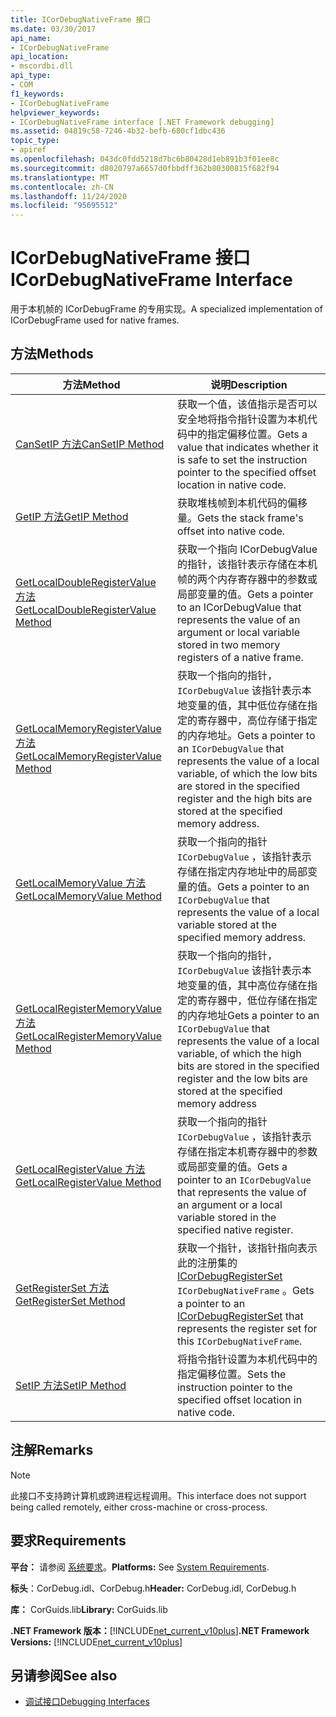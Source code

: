 ```yaml
---
title: ICorDebugNativeFrame 接口
ms.date: 03/30/2017
api_name:
- ICorDebugNativeFrame
api_location:
- mscordbi.dll
api_type:
- COM
f1_keywords:
- ICorDebugNativeFrame
helpviewer_keywords:
- ICorDebugNativeFrame interface [.NET Framework debugging]
ms.assetid: 04819c58-7246-4b32-befb-680cf1dbc436
topic_type:
- apiref
ms.openlocfilehash: 043dc0fdd5218d7bc6b80428d1eb891b3f01ee8c
ms.sourcegitcommit: d8020797a6657d0fbbdff362b80300815f682f94
ms.translationtype: MT
ms.contentlocale: zh-CN
ms.lasthandoff: 11/24/2020
ms.locfileid: "95695512"
---
```

# <a name="icordebugnativeframe-interface"></a><span data-ttu-id="56fb7-102">ICorDebugNativeFrame 接口</span><span class="sxs-lookup"><span data-stu-id="56fb7-102">ICorDebugNativeFrame Interface</span></span>

<span data-ttu-id="56fb7-103">用于本机帧的 ICorDebugFrame 的专用实现。</span><span class="sxs-lookup"><span data-stu-id="56fb7-103">A specialized implementation of ICorDebugFrame used for native frames.</span></span>  
  
## <a name="methods"></a><span data-ttu-id="56fb7-104">方法</span><span class="sxs-lookup"><span data-stu-id="56fb7-104">Methods</span></span>  
  
|<span data-ttu-id="56fb7-105">方法</span><span class="sxs-lookup"><span data-stu-id="56fb7-105">Method</span></span>|<span data-ttu-id="56fb7-106">说明</span><span class="sxs-lookup"><span data-stu-id="56fb7-106">Description</span></span>|  
|------------|-----------------|  
|[<span data-ttu-id="56fb7-107">CanSetIP 方法</span><span class="sxs-lookup"><span data-stu-id="56fb7-107">CanSetIP Method</span></span>](icordebugnativeframe-cansetip-method.md)|<span data-ttu-id="56fb7-108">获取一个值，该值指示是否可以安全地将指令指针设置为本机代码中的指定偏移位置。</span><span class="sxs-lookup"><span data-stu-id="56fb7-108">Gets a value that indicates whether it is safe to set the instruction pointer to the specified offset location in native code.</span></span>|  
|[<span data-ttu-id="56fb7-109">GetIP 方法</span><span class="sxs-lookup"><span data-stu-id="56fb7-109">GetIP Method</span></span>](icordebugnativeframe-getip-method.md)|<span data-ttu-id="56fb7-110">获取堆栈帧到本机代码的偏移量。</span><span class="sxs-lookup"><span data-stu-id="56fb7-110">Gets the stack frame's offset into native code.</span></span>|  
|[<span data-ttu-id="56fb7-111">GetLocalDoubleRegisterValue 方法</span><span class="sxs-lookup"><span data-stu-id="56fb7-111">GetLocalDoubleRegisterValue Method</span></span>](icordebugnativeframe-getlocaldoubleregistervalue-method.md)|<span data-ttu-id="56fb7-112">获取一个指向 ICorDebugValue 的指针，该指针表示存储在本机帧的两个内存寄存器中的参数或局部变量的值。</span><span class="sxs-lookup"><span data-stu-id="56fb7-112">Gets a pointer to an ICorDebugValue that represents the value of an argument or local variable stored in two memory registers of a native frame.</span></span>|  
|[<span data-ttu-id="56fb7-113">GetLocalMemoryRegisterValue 方法</span><span class="sxs-lookup"><span data-stu-id="56fb7-113">GetLocalMemoryRegisterValue Method</span></span>](icordebugnativeframe-getlocalmemoryregistervalue-method.md)|<span data-ttu-id="56fb7-114">获取一个指向的指针， `ICorDebugValue` 该指针表示本地变量的值，其中低位存储在指定的寄存器中，高位存储于指定的内存地址。</span><span class="sxs-lookup"><span data-stu-id="56fb7-114">Gets a pointer to an `ICorDebugValue` that represents the value of a local variable, of which the low bits are stored in the specified register and the high bits are stored at the specified memory address.</span></span>|  
|[<span data-ttu-id="56fb7-115">GetLocalMemoryValue 方法</span><span class="sxs-lookup"><span data-stu-id="56fb7-115">GetLocalMemoryValue Method</span></span>](icordebugnativeframe-getlocalmemoryvalue-method.md)|<span data-ttu-id="56fb7-116">获取一个指向的指针 `ICorDebugValue` ，该指针表示存储在指定内存地址中的局部变量的值。</span><span class="sxs-lookup"><span data-stu-id="56fb7-116">Gets a pointer to an `ICorDebugValue` that represents the value of a local variable stored at the specified memory address.</span></span>|  
|[<span data-ttu-id="56fb7-117">GetLocalRegisterMemoryValue 方法</span><span class="sxs-lookup"><span data-stu-id="56fb7-117">GetLocalRegisterMemoryValue Method</span></span>](icordebugnativeframe-getlocalregistermemoryvalue-method.md)|<span data-ttu-id="56fb7-118">获取一个指向的指针， `ICorDebugValue` 该指针表示本地变量的值，其中高位存储在指定的寄存器中，低位存储在指定的内存地址</span><span class="sxs-lookup"><span data-stu-id="56fb7-118">Gets a pointer to an `ICorDebugValue` that represents the value of a local variable, of which the high bits are stored in the specified register and the low bits are stored at the specified memory address</span></span>|  
|[<span data-ttu-id="56fb7-119">GetLocalRegisterValue 方法</span><span class="sxs-lookup"><span data-stu-id="56fb7-119">GetLocalRegisterValue Method</span></span>](icordebugnativeframe-getlocalregistervalue-method.md)|<span data-ttu-id="56fb7-120">获取一个指向的指针 `ICorDebugValue` ，该指针表示存储在指定本机寄存器中的参数或局部变量的值。</span><span class="sxs-lookup"><span data-stu-id="56fb7-120">Gets a pointer to an `ICorDebugValue` that represents the value of an argument or a local variable stored in the specified native register.</span></span>|  
|[<span data-ttu-id="56fb7-121">GetRegisterSet 方法</span><span class="sxs-lookup"><span data-stu-id="56fb7-121">GetRegisterSet Method</span></span>](icordebugnativeframe-getregisterset-method.md)|<span data-ttu-id="56fb7-122">获取一个指针，该指针指向表示此的注册集的 [ICorDebugRegisterSet](icordebugregisterset-interface.md) `ICorDebugNativeFrame` 。</span><span class="sxs-lookup"><span data-stu-id="56fb7-122">Gets a pointer to an [ICorDebugRegisterSet](icordebugregisterset-interface.md) that represents the register set for this `ICorDebugNativeFrame`.</span></span>|  
|[<span data-ttu-id="56fb7-123">SetIP 方法</span><span class="sxs-lookup"><span data-stu-id="56fb7-123">SetIP Method</span></span>](icordebugnativeframe-setip-method.md)|<span data-ttu-id="56fb7-124">将指令指针设置为本机代码中的指定偏移位置。</span><span class="sxs-lookup"><span data-stu-id="56fb7-124">Sets the instruction pointer to the specified offset location in native code.</span></span>|  
  
## <a name="remarks"></a><span data-ttu-id="56fb7-125">注解</span><span class="sxs-lookup"><span data-stu-id="56fb7-125">Remarks</span></span>  
  
> [!NOTE]
> <span data-ttu-id="56fb7-126">此接口不支持跨计算机或跨进程远程调用。</span><span class="sxs-lookup"><span data-stu-id="56fb7-126">This interface does not support being called remotely, either cross-machine or cross-process.</span></span>  
  
## <a name="requirements"></a><span data-ttu-id="56fb7-127">要求</span><span class="sxs-lookup"><span data-stu-id="56fb7-127">Requirements</span></span>  

 <span data-ttu-id="56fb7-128">**平台：** 请参阅 [系统要求](../../get-started/system-requirements.md)。</span><span class="sxs-lookup"><span data-stu-id="56fb7-128">**Platforms:** See [System Requirements](../../get-started/system-requirements.md).</span></span>  
  
 <span data-ttu-id="56fb7-129">**标头**：CorDebug.idl、CorDebug.h</span><span class="sxs-lookup"><span data-stu-id="56fb7-129">**Header:** CorDebug.idl, CorDebug.h</span></span>  
  
 <span data-ttu-id="56fb7-130">**库：** CorGuids.lib</span><span class="sxs-lookup"><span data-stu-id="56fb7-130">**Library:** CorGuids.lib</span></span>  
  
 <span data-ttu-id="56fb7-131">**.NET Framework 版本：**[!INCLUDE[net_current_v10plus](../../../../includes/net-current-v10plus-md.md)]</span><span class="sxs-lookup"><span data-stu-id="56fb7-131">**.NET Framework Versions:** [!INCLUDE[net_current_v10plus](../../../../includes/net-current-v10plus-md.md)]</span></span>  
  
## <a name="see-also"></a><span data-ttu-id="56fb7-132">另请参阅</span><span class="sxs-lookup"><span data-stu-id="56fb7-132">See also</span></span>

- [<span data-ttu-id="56fb7-133">调试接口</span><span class="sxs-lookup"><span data-stu-id="56fb7-133">Debugging Interfaces</span></span>](debugging-interfaces.md)
